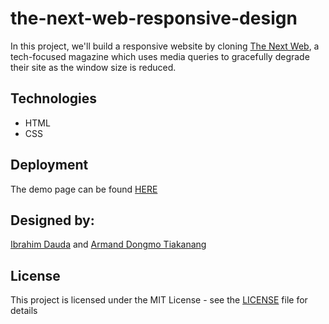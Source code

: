 # the-next-web-responsive-design
In this project, we'll build a responsive website by cloning <a href="http://thenextweb.com/">The Next Web</a>, a tech-focused magazine which uses media queries to gracefully degrade their site as the window size is reduced.

## Technologies

- HTML
- CSS

## Deployment

The demo page can be found [HERE](https://raw.githack.com/ibrolive/the-next-web-responsive-design/develop/index.html)

## Designed by:
<a href="https://github.com/ibrolive">Ibrahim Dauda</a> and <a href="https://github.com/Dongmo12">Armand Dongmo Tiakanang</a>

## License

This project is licensed under the MIT License - see the [LICENSE](./LICENSE.md) file for details
